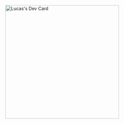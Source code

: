 <a href="https://app.daily.dev/ilichti"><img src="https://api.daily.dev/devcards/v2/9RDyvCfgSlhE5L1Kdwvty.png?type=default&r=230" width="356" alt="Lucas's Dev Card"/></a>
<!--
**llauret-iut90/llauret-iut90** is a ✨ _special_ ✨ repository because its `README.md` (this file) appears on your GitHub profile.

Here are some ideas to get you started:

- 🔭 I’m currently working on ...
- 🌱 I’m currently learning ...
- 👯 I’m looking to collaborate on ...
- 🤔 I’m looking for help with ...
- 💬 Ask me about ...
- 📫 How to reach me: ...
- 😄 Pronouns: ...
- ⚡ Fun fact: ...
-->
